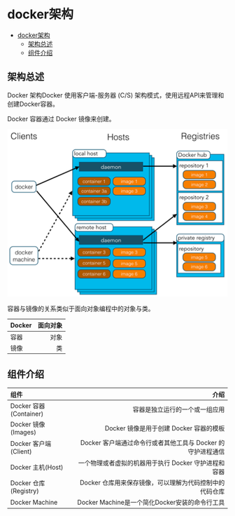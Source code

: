 # docker架构
<!-- TOC -->

- [docker架构](#docker%e6%9e%b6%e6%9e%84)
  - [架构总述](#%e6%9e%b6%e6%9e%84%e6%80%bb%e8%bf%b0)
  - [组件介绍](#%e7%bb%84%e4%bb%b6%e4%bb%8b%e7%bb%8d)

<!-- /TOC -->

## 架构总述
Docker 架构Docker 使用客户端-服务器 (C/S) 架构模式，使用远程API来管理和创建Docker容器。

Docker 容器通过 Docker 镜像来创建。



![enter image description here](https://raw.githubusercontent.com/Syncma/Figurebed/master/img/vm3.png)


容器与镜像的关系类似于面向对象编程中的对象与类。

| Docker | 面向对象 |
| :----- | -------: |
| 容器   |     对象 |
| 镜像   |       类 |


## 组件介绍

| 组件                   |                                                        介绍 |
| :--------------------- | ----------------------------------------------------------: |
| Docker 容器(Container) |                              容器是独立运行的一个或一组应用 |
| Docker 镜像(Images)    |                     Docker 镜像是用于创建 Docker 容器的模板 |
| Docker 客户端(Client)  | Docker 客户端通过命令行或者其他工具与 Docker 的守护进程通信 |
| Docker 主机(Host)      |        一个物理或者虚拟的机器用于执行 Docker 守护进程和容器 |
| Docker 仓库(Registry)  |     Docker 仓库用来保存镜像，可以理解为代码控制中的代码仓库 |
| Docker Machine         |              Docker Machine是一个简化Docker安装的命令行工具 |
